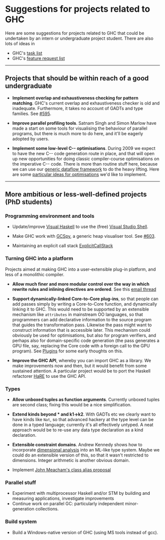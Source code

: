 # Suggestions for projects related to GHC


Here are some suggestions for projects related to GHC that could be undertaken by an intern or undergraduate project student.  There are also lots of ideas in

- GHC's [ task list](http://hackage.haskell.org/trac/ghc/report/2)
- GHC's [ feature request list](http://hackage.haskell.org/trac/ghc/report/2)

---

## Projects that should be within reach of a good undergraduate

- **Implement overlap and exhaustiveness checking for pattern matching**.  GHC's current overlap and exhaustiveness checker is old and inadequate.  Furthermore, it takes no account of GADTs and type families. See [\#595](https://gitlab.haskell.org//ghc/ghc/issues/595).

- **Improve parallel profiling tools**.  Satnam Singh and Simon Marlow have made a start on some tools for visualising the behaviour of parallel programs, but there is much more to do here, and it'll be eagerly adopted by users.

- **Implement some low-level C-- optimisations**.  During 2009 we expect to have the new C-- code generation route in place, and that will open up new opportunities for doing classic compiler-course optimisations on the imperative C-- code.  There is more than routine stuff here, because we can use our [ generic dataflow framework](http://research.microsoft.com/~simonpj/papers/c--) to do the heavy lifting.  Here are some [particular ideas for optimisations](back-end-notes) we'd like to implement.

---

## More ambitious or less-well-defined projects (PhD students)

### Programming environment and tools

- Update/improve [ Visual Haskell](http://www.haskell.org/visualhaskell) to use the (free) [ Visual Studio Shell](http://msdn2.microsoft.com/en-us/vsx2008/products/bb933751.aspx).

- Make GHC work with [ GCSpy](http://research.sun.com/projects/gcspy/), a generic heap visualiser tool. See [\#603](https://gitlab.haskell.org//ghc/ghc/issues/603).

- Maintaining an explicit call stack [ExplicitCallStack](explicit-call-stack)

### Turning GHC into a platform


Projects aimed at making GHC into a user-extensible plug-in platform, and less of a monolithic compiler.

- **Allow much finer and more modular control over the way in which rewrite rules and inlining directives are ordered**.  See this [ email thread](http://www.haskell.org/pipermail/haskell-cafe/2008-January/038196.html)

- **Support dynamically-linked Core-to-Core plug-ins**, so that people can add passes simply by writing a Core-to-Core function, and dynamically linking it to GHC.  This would need to be supported by an extensible mechanism like ``attributes`` in mainstream OO languages, so that programmers can add declarative information to the source program that guides the transformation pass.  Likewise the pass might want to construct information that is accessible later.  This mechanism could obviously be used for optimisations, but also for program verifiers, and perhaps also for domain-specific code generation (the pass generates a GPU file, say, replacing the Core code with a foreign call to the GPU program). See [Plugins](plugins) for some early thoughts on this.

- **Improve the GHC API**, whereby you can import GHC as a library.  We make improvements now and then, but it would benefit from some sustained attention.  A particular project would be to port the Haskell refactorer [ HaRE](http://www.cs.kent.ac.uk/projects/refactor-fp/hare.html) to use the GHC API.

### Types

- **Allow unboxed tuples as function arguments**.   Currently unboxed tuples are second class; fixing this would be a nice simplification.

- **Extend kinds beyond \* and k1-\>k2**.  With GADTs etc we clearly want to have kinds like `Nat`, so that advanced hackery at the type level can be done in a typed language; currently it's all effectively untyped.  A neat approach would be to re-use any data type declaration as a kind declaration.

- **Extensible constraint domains**.  Andrew Kennedy shows how to incorporate [ dimensional analysis](http://research.microsoft.com/~akenn/units/index.html) into an ML-like type system.  Maybe we could do an extensible version of this, so that it wasn't restricted to dimensions.  Integer arithmetic is another obvious domain.  

- Implement [ John Meacham's class alias proposal](http://repetae.net/john/recent/out/classalias.html)

### Parallel stuff

- Experiment with multiprocessor Haskell and/or STM by building and measuring applications, investigate improvements
- Continue work on parallel GC: particularly independent minor-generation collections.

### Build system

- Build a Windows-native version of GHC (using MS tools instead of gcc).
